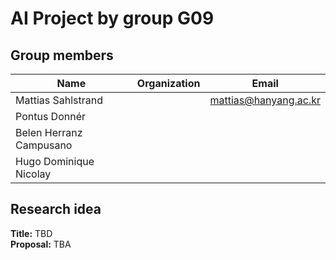 # AI Project by group G09
## Group members
| Name              | Organization                                | Email                                |
|-------------------|---------------------------------------------|--------------------------------------|
| Mattias Sahlstrand      |  | mattias@hanyang.ac.kr                  |
| Pontus Donnér  |  |                             |
| Belen Herranz Campusano |  |    |
| Hugo Dominique Nicolay |  |    |

## Research idea
**Title:** TBD  
**Proposal:** TBA
